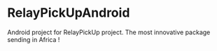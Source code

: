 # RelayPickUpAndroid
Android project for RelayPickUp project. The most innovative package sending in Africa ! 
